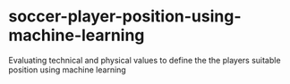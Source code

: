 # soccer-player-position-using-machine-learning
Evaluating technical and physical values to define the the players suitable position using machine learning

